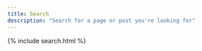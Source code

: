 ```yaml
---
title: Search
description: "Search for a page or post you're looking for"
---
```


{% include search.html %}
